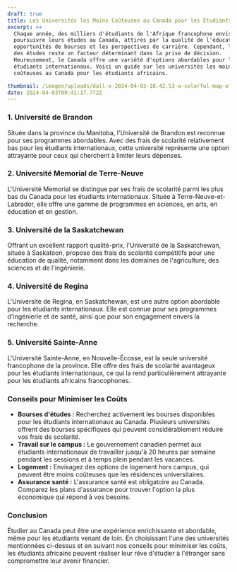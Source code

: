```yaml
---
draft: true
title: Les Universités les Moins Coûteuses au Canada pour les Étudiants Africains.
excerpt: >+
  Chaque année, des milliers d'étudiants de l'Afrique francophone envisagent de
  poursuivre leurs études au Canada, attirés par la qualité de l'éducation, les
  opportunités de bourses et les perspectives de carrière. Cependant, le coût
  des études reste un facteur déterminant dans la prise de décision.
  Heureusement, le Canada offre une variété d'options abordables pour les
  étudiants internationaux. Voici un guide sur les universités les moins
  coûteuses au Canada pour les étudiants africains.

thumbnail: /images/uploads/dall-e-2024-04-03-10.42.53-a-colorful-map-of-canada-highlighting-in-different-vibrant-colors-the-provinces-of-manitoba-newfoundland-and-labrador-saskatchewan-and-nova-scotia.jpg
date: 2024-04-03T09:41:17.772Z
---
```

### 1. Université de Brandon

Située dans la province du Manitoba, l'Université de Brandon est reconnue pour ses programmes abordables. Avec des frais de scolarité relativement bas pour les étudiants internationaux, cette université représente une option attrayante pour ceux qui cherchent à limiter leurs dépenses.

### 2. Université Memorial de Terre-Neuve

L'Université Memorial se distingue par ses frais de scolarité parmi les plus bas du Canada pour les étudiants internationaux. Située à Terre-Neuve-et-Labrador, elle offre une gamme de programmes en sciences, en arts, en éducation et en gestion.

### 3. Université de la Saskatchewan

Offrant un excellent rapport qualité-prix, l'Université de la Saskatchewan, située à Saskatoon, propose des frais de scolarité compétitifs pour une éducation de qualité, notamment dans les domaines de l'agriculture, des sciences et de l'ingénierie.

### 4. Université de Regina

L'Université de Regina, en Saskatchewan, est une autre option abordable pour les étudiants internationaux. Elle est connue pour ses programmes d'ingénierie et de santé, ainsi que pour son engagement envers la recherche.

### 5. Université Sainte-Anne

L'Université Sainte-Anne, en Nouvelle-Écosse, est la seule université francophone de la province. Elle offre des frais de scolarité avantageux pour les étudiants internationaux, ce qui la rend particulièrement attrayante pour les étudiants africains francophones.

### Conseils pour Minimiser les Coûts

* **Bourses d'études :** Recherchez activement les bourses disponibles pour les étudiants internationaux au Canada. Plusieurs universités offrent des bourses spécifiques qui peuvent considérablement réduire vos frais de scolarité.
* **Travail sur le campus :** Le gouvernement canadien permet aux étudiants internationaux de travailler jusqu'à 20 heures par semaine pendant les sessions et à temps plein pendant les vacances.
* **Logement :** Envisagez des options de logement hors campus, qui peuvent être moins coûteuses que les résidences universitaires.
* **Assurance santé :** L'assurance santé est obligatoire au Canada. Comparez les plans d'assurance pour trouver l'option la plus économique qui répond à vos besoins.

### Conclusion

Étudier au Canada peut être une expérience enrichissante et abordable, même pour les étudiants venant de loin. En choisissant l'une des universités mentionnées ci-dessus et en suivant nos conseils pour minimiser les coûts, les étudiants africains peuvent réaliser leur rêve d'étudier à l'étranger sans compromettre leur avenir financier.

<!--EndFragment-->